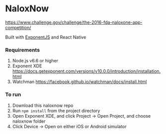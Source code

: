 # NaloxNow

https://www.challenge.gov/challenge/the-2016-fda-naloxone-app-competition/

Built with [ExponentJS](https://getexponent.com/) and React Native

### Requirements
1. Node.js v6.6 or higher
2. Exponent XDE https://docs.getexponent.com/versions/v10.0.0/introduction/installation.html
3. Watchman https://facebook.github.io/watchman/docs/install.html

### To run
1. Download this naloxnow repo
2. Run `npm install` from the project directory
3. Open Exponent XDE, and click Project -> Open Project, and choose naloxnow folder
3. Click Device -> Open on either iOS or Android simulator

